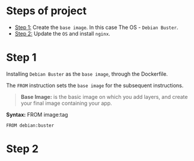 # Steps of project

 * [Step 1:](https://github.com/mlanca-c/ft_server/blob/main/how.md#step-1) Create the ```base image```. In this case The OS - ```Debian Buster```.
 * [Step 2:](https://github.com/mlanca-c/ft_server/blob/main/how.md#step-2) Update the ```OS``` and install ```nginx```.

# Step 1
 
 Installing ```Debian Buster``` as the ```base image```, through the Dockerfile.

 The ```FROM``` instruction sets the ```base image``` for the subsequent instructions.

 > **Base Image:** is the basic image on which you add layers, and create your final image containing your app.

 **Syntax:** FROM image:tag

 ```vim
 FROM debian:buster
 ```

# Step 2
